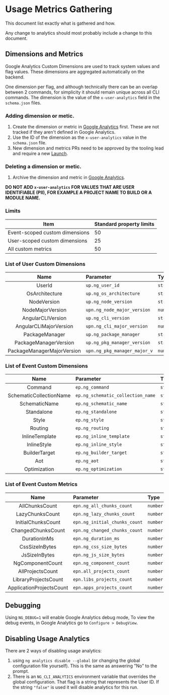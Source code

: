 # Usage Metrics Gathering

This document list exactly what is gathered and how.

Any change to analytics should most probably include a change to this document.

## Dimensions and Metrics

Google Analytics Custom Dimensions are used to track system values and flag values. These
dimensions are aggregated automatically on the backend.

One dimension per flag, and although technically there can be an overlap between 2 commands, for
simplicity it should remain unique across all CLI commands. The dimension is the value of the
`x-user-analytics` field in the `schema.json` files.

### Adding dimension or metic.
1. Create the dimension or metric in [Google Analytics](https://analytics.google.com/) first. These are not tracked if they aren't
   defined in Google Analytics.
1. Use the ID of the dimension as the `x-user-analytics` value in the `schema.json` file.
1. New dimension and metrics PRs need to be approved by the tooling lead and require a new [Launch](http://go/launch).

### Deleting a dimension or metic.
1. Archive the dimension and metric in [Google Analytics](https://analytics.google.com/).


**DO NOT ADD `x-user-analytics` FOR VALUES THAT ARE USER IDENTIFIABLE (PII), FOR EXAMPLE A
PROJECT NAME TO BUILD OR A MODULE NAME.**

### Limits
| Item                           	| Standard property limits 	|
|--------------------------------	|--------------------------	|
| Event-scoped custom dimensions 	| 50                       	|
| User-scoped custom dimensions  	| 25                       	|
| All custom metrics             	| 50                       	|

### List of User Custom Dimensions

<!--USER_DIMENSIONS_TABLE_BEGIN-->
| Name | Parameter | Type |
|:---:|:---|:---|
| UserId | `up.ng_user_id` | `string` |
| OsArchitecture | `up.ng_os_architecture` | `string` |
| NodeVersion | `up.ng_node_version` | `string` |
| NodeMajorVersion | `upn.ng_node_major_version` | `number` |
| AngularCLIVersion | `up.ng_cli_version` | `string` |
| AngularCLIMajorVersion | `upn.ng_cli_major_version` | `number` |
| PackageManager | `up.ng_package_manager` | `string` |
| PackageManagerVersion | `up.ng_pkg_manager_version` | `string` |
| PackageManagerMajorVersion | `upn.ng_pkg_manager_major_v` | `number` |
<!--USER_DIMENSIONS_TABLE_END-->

### List of Event Custom Dimensions

<!--DIMENSIONS_TABLE_BEGIN-->
| Name | Parameter | Type |
|:---:|:---|:---|
| Command | `ep.ng_command` | `string` |
| SchematicCollectionName | `ep.ng_schematic_collection_name` | `string` |
| SchematicName | `ep.ng_schematic_name` | `string` |
| Standalone | `ep.ng_standalone` | `string` |
| Style | `ep.ng_style` | `string` |
| Routing | `ep.ng_routing` | `string` |
| InlineTemplate | `ep.ng_inline_template` | `string` |
| InlineStyle | `ep.ng_inline_style` | `string` |
| BuilderTarget | `ep.ng_builder_target` | `string` |
| Aot | `ep.ng_aot` | `string` |
| Optimization | `ep.ng_optimization` | `string` |
<!--DIMENSIONS_TABLE_END-->

### List of Event Custom Metrics

<!--METRICS_TABLE_BEGIN-->
| Name | Parameter | Type |
|:---:|:---|:---|
| AllChunksCount | `epn.ng_all_chunks_count` | `number` |
| LazyChunksCount | `epn.ng_lazy_chunks_count` | `number` |
| InitialChunksCount | `epn.ng_initial_chunks_count` | `number` |
| ChangedChunksCount | `epn.ng_changed_chunks_count` | `number` |
| DurationInMs | `epn.ng_duration_ms` | `number` |
| CssSizeInBytes | `epn.ng_css_size_bytes` | `number` |
| JsSizeInBytes | `epn.ng_js_size_bytes` | `number` |
| NgComponentCount | `epn.ng_component_count` | `number` |
| AllProjectsCount | `epn.all_projects_count` | `number` |
| LibraryProjectsCount | `epn.libs_projects_count` | `number` |
| ApplicationProjectsCount | `epn.apps_projects_count` | `number` |
<!--METRICS_TABLE_END-->

## Debugging

Using `NG_DEBUG=1` will enable Google Analytics debug mode, To view the debug events, in Google Analytics go to `Configure > DebugView`.

## Disabling Usage Analytics

There are 2 ways of disabling usage analytics:

1. using `ng analytics disable --global` (or changing the global configuration file yourself). This is the same
   as answering "No" to the prompt.
1. There is an `NG_CLI_ANALYTICS` environment variable that overrides the global configuration.
   That flag is a string that represents the User ID. If the string `"false"` is used it will
   disable analytics for this run.
